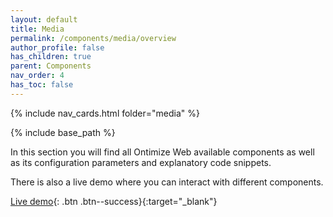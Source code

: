 ```yaml
---
layout: default
title: Media
permalink: /components/media/overview
author_profile: false
has_children: true
parent: Components
nav_order: 4
has_toc: false
---
```


{% include nav_cards.html folder="media" %}

{% include base_path %}

In this section you will find all Ontimize Web available components as well as its configuration parameters and explanatory code snippets.

There is also a live demo where you can interact with different components.


[Live demo](https://try.imatia.com/ontimizeweb/v15/playground/main/media/home){: .btn .btn--success}{:target="_blank"}

